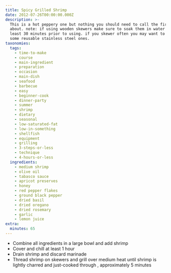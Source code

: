 ```yaml
---
title: Spicy Grilled Shrimp
date: 2012-07-26T00:00:00.000Z
description: >-
  This is a hot peppery one but nothing you should need to call the fire dept.
  about. note: if using wooden skewers make sure to soak them in water for at
  least 30 minutes prior to using. if you skewer often you may want to invest in
  some reusable stainless steel ones.
taxonomies:
  tags:
    - time-to-make
    - course
    - main-ingredient
    - preparation
    - occasion
    - main-dish
    - seafood
    - barbecue
    - easy
    - beginner-cook
    - dinner-party
    - summer
    - shrimp
    - dietary
    - seasonal
    - low-saturated-fat
    - low-in-something
    - shellfish
    - equipment
    - grilling
    - 3-steps-or-less
    - technique
    - 4-hours-or-less
  ingredients:
    - medium shrimp
    - olive oil
    - tabasco sauce
    - apricot preserves
    - honey
    - red pepper flakes
    - ground black pepper
    - dried basil
    - dried oregano
    - dried rosemary
    - garlic
    - lemon juice
extra:
  minutes: 65
---
```

 - Combine all ingredients in a large bowl and add shrimp
 - Cover and chill at least 1 hour
 - Drain shrimp and discard marinade
 - Thread shrimp on skewers and grill over medium heat until shrimp is lightly charred and just-cooked through , approximately 5 minutes
